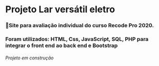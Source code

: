 # Projeto Lar versátil eletro
###  📌Site para avaliação individual do curso  Recode Pro 2020. 

<h3> Foram utilizados: HTML, Css, JavaScript, SQL, PHP para integrar o front end ao back end e Bootstrap  </h3>

<h6> Projeto em construção </h6>
